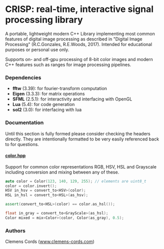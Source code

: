 # CRISP: real-time, interactive signal processing library

A portable, lightweight modern C++ Library implementing most common features of digital image processing as described in "Digital Image Processing" (R.C.Gonzales, R.E.Woods, 2017). Intended for educational purposes or personal use only.

Supports on- and off-gpu processing of 8-bit color images and modern C++ features such as ranges for image processing pipelines.

### Dependencies
- **fftw** (3.39): for fourier-transform computation
- **Eigen** (3.3.3): for matrix operations
- **SFML** (2.5.1): for interactivity and interfacing with OpenGL 
- **Lua** (5.4): for code generation
- **sol2** (3.0): for interfacing with lua

### Documentation
Until this section is fully formed please consider checking the headers directly. They are intentionally formatted to be very easily referenced back to for questions.

#### [color.hpp](.include/colors.hpp)
Support for common color representations RGB, HSV, HSL and Grayscale including conversion and mixing between any of these.

```cpp 
auto color = Color(123, 140, 129, 255); // elements are uint8_t
color = color.invert();
HSV in_hsv = convert_to<HSV>(color);
HSL in_hsl = convert_to<HSL>(as_hsv);

assert(convert_to<HSL>(color) == color.as_hsl());

float in_gray = convert_to<GrayScale>(as_hsl);
Color mixed = mix<Color>(color, Color(as_gray), 0.5);
```

### Authors
Clemens Cords (www.clemens-cords.com)
